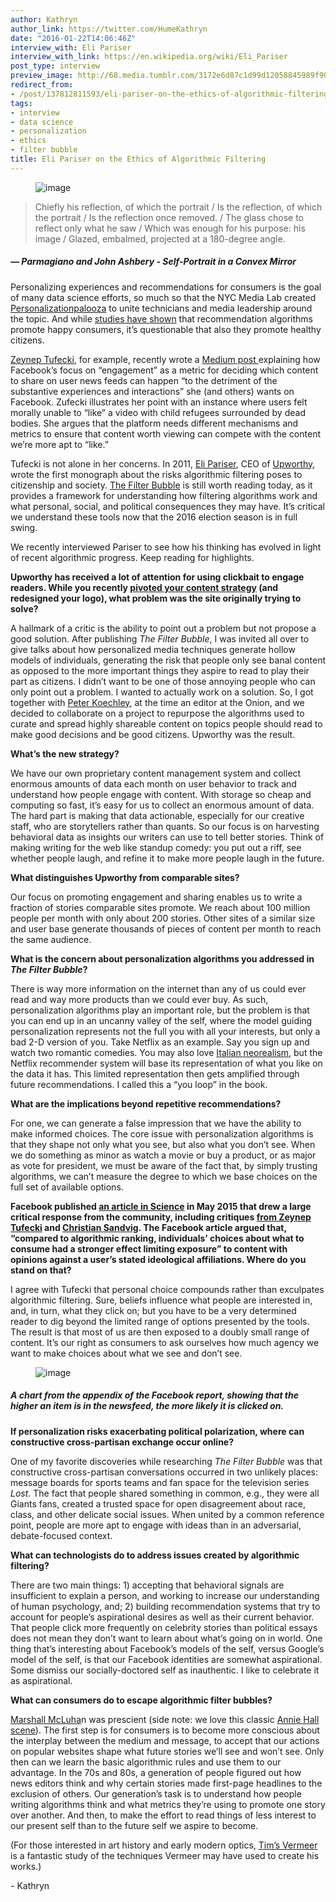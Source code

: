 ```yaml
---
author: Kathryn
author_link: https://twitter.com/HumeKathryn
date: "2016-01-22T14:06:46Z"
interview_with: Eli Pariser
interview_with_link: https://en.wikipedia.org/wiki/Eli_Pariser
post_type: interview
preview_image: http://68.media.tumblr.com/3172e6d87c1d99d12058845989f9041f/tumblr_inline_o1bgwg1jOS1ta78fg_540.jpg
redirect_from:
- /post/137812811593/eli-pariser-on-the-ethics-of-algorithmic-filtering
tags:
- interview
- data science
- personalization
- ethics
- filter bubble
title: Eli Pariser on the Ethics of Algorithmic Filtering
---
```


<figure data-orig-width="1442" data-orig-height="1440" class="tmblr-full"><img src="http://68.media.tumblr.com/3172e6d87c1d99d12058845989f9041f/tumblr_inline_o1bgwg1jOS1ta78fg_540.jpg" alt="image" data-orig-width="1442" data-orig-height="1440"/></figure>

> Chiefly his reflection, of which the portrait / Is the reflection, of which the portrait / Is the reflection once removed. / The glass chose to reflect only what he saw / Which was enough for his purpose: his image / Glazed, embalmed, projected at a 180-degree angle.

##### — Parmagiano and John Ashbery - Self-Portrait in a Convex Mirror

<p>Personalizing experiences and recommendations for consumers is the goal of many data science efforts, so much so that the NYC Media Lab created <a href="http://www.nycmedialab.org/personalizationpalooza-16/">Personalizationpalooza</a> to unite technicians and media leadership around the topic. And while <a href="http://papers.ssrn.com/sol3/papers.cfm?abstract_id=1321962">studies have shown</a> that recommendation algorithms promote happy consumers, it’s questionable that also they promote healthy citizens.<b><br/></b></p><p><a href="http://technosociology.org/">Zeynep Tufecki</a>, for example, recently wrote a <a href="https://medium.com/message/how-facebook-s-tyranny-of-the-like-and-engagement-can-be-an-obstacle-to-an-open-and-connected-dddc03a0d39b#.2tc1yluvx">Medium post </a>explaining how Facebook’s focus on “engagement” as a metric for deciding which content to share on user news feeds can happen “to the detriment of the substantive experiences and interactions” she (and others) wants on Facebook. Zufecki illustrates her point with an instance where users felt morally unable to “like” a video with child refugees surrounded by dead bodies. She argues that the platform needs different mechanisms and metrics to ensure that content worth viewing can compete with the content we’re more apt to “like.” </p><p>Tufecki is not alone in her concerns. In 2011, <a href="https://en.wikipedia.org/wiki/Eli_Pariser">Eli Pariser</a>, CEO of <a href="https://www.upworthy.com/">Upworthy</a>, wrote the first monograph about the risks algorithmic filtering poses to citizenship and society. <a href="http://www.amazon.com/The-Filter-Bubble-Personalized-Changing/dp/0143121235">The Filter Bubble</a> is still worth reading today, as it provides a framework for understanding how filtering algorithms work and what personal, social, and political consequences they may have. It’s critical we understand these tools now that the 2016 election season is in full swing. </p><p>We recently interviewed Pariser to see how his thinking has evolved in light of recent algorithmic progress. Keep reading for highlights. </p><!--more--><p><b>Upworthy has received a lot of attention for using clickbait to engage readers. While you recently <a href="http://digiday.com/publishers/upworthy-goes-clickbait-free-never-headlines/">pivoted your content strategy</a> (and redesigned your logo), what problem was the site originally trying to solve? </b></p><p>A hallmark of a critic is the ability to point out a problem but not propose a good solution. After publishing <i>The Filter Bubble</i>, I was invited all over to give talks about how personalized media techniques generate hollow models of individuals, generating the risk that people only see banal content as opposed to the more important things they aspire to read to play their part as citizens. I didn’t want to be one of those annoying people who can only point out a problem. I wanted to actually work on a solution. So, I got together with <a href="https://twitter.com/peterkoechley">Peter Koechley</a>, at the time an editor at the Onion, and we decided to collaborate on a project to repurpose the algorithms used to curate and spread highly shareable content on topics people should read to make good decisions and be good citizens. Upworthy was the result. </p><p><b>What’s the new strategy? </b></p><p>We have our own proprietary content management system and collect enormous amounts of data each month on user behavior to track and understand how people engage with content. With storage so cheap and computing so fast, it’s easy for us to collect an enormous amount of data. The hard part is making that data actionable, especially for our creative staff, who are storytellers rather than quants. So our focus is on harvesting behavioral data as insights our writers can use to tell better stories. Think of making writing for the web like standup comedy: you put out a riff, see whether people laugh, and refine it to make more people laugh in the future. </p><p><b>What distinguishes Upworthy from comparable sites? </b></p><p>Our focus on promoting engagement and sharing enables us to write a fraction of stories comparable sites promote. We reach about 100 million people per month with only about 200 stories. Other sites of a similar size and user base generate thousands of pieces of content per month to reach the same audience. </p><p><b>What is the concern about personalization algorithms you addressed in <i>The Filter Bubble</i>?</b></p><p>There is way more information on the internet than any of us could ever read and way more products than we could ever buy. As such, personalization algorithms play an important role, but the problem is that you can end up in an uncanny valley of the self, where the model guiding personalization represents not the full you with all your interests, but only a bad 2-D version of you. Take Netflix as an example. Say you sign up and watch two romantic comedies. You may also love <a href="https://en.wikipedia.org/wiki/Italian_neorealism">Italian neorealism</a>, but the Netflix recommender system will base its representation of what you like on the data it has. This limited representation then gets amplified through future recommendations. I called this a “you loop” in the book. </p><p><b>What are the implications beyond repetitive recommendations? </b></p><p>For one, we can generate a false impression that we have the ability to make informed choices. The core issue with personalization algorithms is that they shape not only what you see, but also what you don’t see. When we do something as minor as watch a movie or buy a product, or as major as vote for president, we must be aware of the fact that, by simply trusting algorithms, we can’t measure the degree to which we base choices on the full set of available options. </p><p><b>Facebook published <a href="http://science.sciencemag.org/content/early/2015/05/06/science.aaa1160">an article in Science</a> in May 2015 that drew a large critical response from the community, including critiques <a href="https://medium.com/message/how-facebook-s-algorithm-suppresses-content-diversity-modestly-how-the-newsfeed-rules-the-clicks-b5f8a4bb7bab#.mdbpf9ese">from Zeynep Tufecki</a> and <a href="http://socialmediacollective.org/2015/05/07/the-facebook-its-not-our-fault-study/">Christian Sandvig</a>. The Facebook article argued that, “compared to algorithmic ranking, individuals’ choices about what to consume had a stronger effect limiting exposure” to content with opinions against a user’s stated ideological affiliations. Where do you stand on that? </b></p><p>I agree with Tufecki that personal choice compounds rather than exculpates algorithmic filtering. Sure, beliefs influence what people are interested in, and, in turn, what they click on; but you have to be a very determined reader to dig beyond the limited range of options presented by the tools. The result is that most of us are then exposed to a doubly small range of content. It’s our right as consumers to ask ourselves how much agency we want to make choices about what we see and don’t see.</p><figure data-orig-width="677" data-orig-height="280" class="tmblr-full"><img src="http://68.media.tumblr.com/8b0eed9f48ab3ce0af98771d4af82110/tumblr_inline_o1bh39RVdG1ta78fg_540.png" alt="image" data-orig-width="677" data-orig-height="280"/></figure>

##### A chart from the appendix of the Facebook report, showing that the higher an item is in the newsfeed, the more likely it is clicked on.

<p><b>If personalization risks exacerbating political polarization, where can constructive cross-partisan exchange occur online?</b></p><p>One of my favorite discoveries while researching <i>The Filter Bubble</i> was that constructive cross-partisan conversations occurred in two unlikely places: message boards for sports teams and fan space for the television series <i>Lost</i>. The fact that people shared something in common, e.g., they were all Giants fans, created a trusted space for open disagreement about race, class, and other delicate social issues. When united by a common reference point, people are more apt to engage with ideas than in an adversarial, debate-focused context.  </p><p><b>What can technologists do to address issues created by algorithmic filtering? </b></p><p>There are two main things: 1) accepting that behavioral signals are insufficient to explain a person, and working to increase our understanding of human psychology, and; 2) building recommendation systems that try to account for people’s aspirational desires as well as their current behavior. That people click more frequently on celebrity stories than political essays does not mean they don’t want to learn about what’s going on in world. One thing that’s interesting about Facebook’s models of the self, versus Google’s model of the self, is that our Facebook identities are somewhat aspirational. Some dismiss our socially-doctored self as inauthentic. I like to celebrate it as aspirational. </p><p><b>What can consumers do to escape algorithmic filter bubbles? </b></p><p><a href="http://www.marshallmcluhan.com/">Marshall McLuha</a>n was prescient (side note: we love this classic <a href="https://www.youtube.com/watch?v=9wWUc8BZgWE">Annie Hall scene</a>). The first step is for consumers is to become more conscious about the interplay between the medium and message, to accept that our actions on popular websites shape what future stories we’ll see and won’t see. Only then can we learn the basic algorithmic rules and use them to our advantage. In the 70s and 80s, a generation of people figured out how news editors think and why certain stories made first-page headlines to the exclusion of others. Our generation’s task is to understand how people writing algorithms think and what metrics they’re using to promote one story over another. And then, to make the effort to read things of less interest to our present self than to the future self we aspire to become. </p><p>(For those interested in art history and early modern optics, <a href="https://www.youtube.com/watch?v=CS_HUWs9c8c">Tim’s Vermeer</a> is a fantastic study of the techniques Vermeer may have used to create his works.)</p><p>- Kathryn </p>
